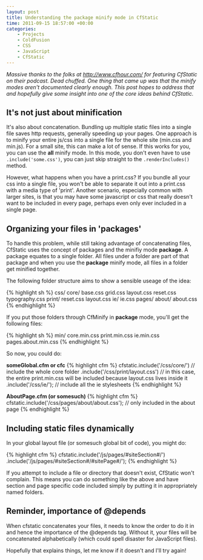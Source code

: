 ```yaml
---
layout: post
title: Understanding the package minify mode in CfStatic
time: 2011-09-15 18:57:00 +00:00
categories:
    - Projects
    - ColdFusion
    - CSS
    - JavaScript
    - CfStatic
---
```


*Massive thanks to the folks at <http://www.cfhour.com/> for featuring CfStatic on their podcast. Dead chuffed. One thing that came up was that the minify modes aren't documented clearly enough. This post hopes to address that and hopefully give some insight into one of the core ideas behind CfStatic.*<!--more-->

It's not just about minification
--------------------------------

It's also about concatenation. Bundling up multiple static files into a single file saves http requests, generally speeding up your pages. One approach is to minify your entire js/css into a single file for the whole site (min.css and min.js). For a small site, this can make a lot of sense. If this works for you, you can use the **all** minify mode. In this mode, you don't even have to use `.include('some.css')`, you can just skip straight to the `.renderIncludes()` method.

However, what happens when you have a print.css? If you bundle all your css into a single file, you won't be able to separate it out into a print.css with a media type of 'print'. Another scenario, especially common with larger sites, is that you may have some javascript or css that really doesn't want to be included in every page, perhaps even only ever included in a single page.

Organizing your files in 'packages'
-----------------------------------

To handle this problem, while still taking advantage of concatenating files, CfStatic uses the concept of packages and the minifiy mode **package**. A package equates to a single folder. All files under a folder are part of that package and when you use the **package** minify mode, all files in a folder get minified together.

The following folder structure aims to show a sensible useage of the idea:

{% highlight sh %}
css/
	core/
		base.css
		grid.css
		layout.css
		reset.css
		typography.css
	print/
		reset.css
		layout.css
	ie/
		ie.css
	pages/
		about/
			about.css
{% endhighlight %}

If you put those folders through CfMinify in **package** mode, you'll get the following files:

{% highlight sh %}
min/
	core.min.css
	print.min.css
	ie.min.css
	pages.about.min.css
{% endhighlight %}

So now, you could do:


**someGlobal.cfm or cfc**
{% highlight cfm %}
<cfscript>
    cfstatic.include('/css/core/')                  // include the whole core folder
            .include('/css/print/layout.css')       // in this case, the entire print.min.css will be included because layout.css lives inside it
            .include('/css/ie/');                   // include all the ie stylesheets
</cfscript>
{% endhighlight %}


**AboutPage.cfm (or somesuch)**
{% highlight cfm %}
<cfscript>
    cfstatic.include('/css/pages/about/about.css'); // only included in the about page
</cfscript>
{% endhighlight %}

Including static files dynamically
----------------------------------
In your global layout file (or somesuch global bit of code), you might do:

{% highlight cfm %}
<cfscript>
    cfstatic.include('/js/pages/#siteSection#/')
            .include('/js/pages/#siteSection#/#sitePage#/');
</cfscript>
{% endhighlight %}

If you attempt to include a file or directory that doesn't exist, CfStatic won't complain. This means you can do something like the above and have section and page specific code included simply by putting it in appropriately named folders.

Reminder, importance of @depends
--------------------------------
When cfstatic concatenates your files, it needs to know the order to do it in and hence the importance of the @depends tag. Without it, your files will be concatenated alphabetically (which could spell disaster for JavaScript files).

Hopefully that explains things, let me know if it doesn't and I'll try again!